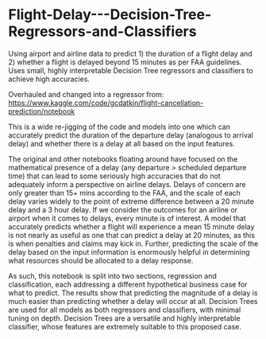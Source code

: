 # Flight-Delay---Decision-Tree-Regressors-and-Classifiers
Using airport and airline data to predict 1) the duration of a flight delay and 2) whether a flight is delayed beyond 15 minutes as per FAA guidelines. Uses small, highly interpretable Decision Tree regressors and classifiers to achieve high accuracies.

Overhauled and changed into a regressor from: https://www.kaggle.com/code/gcdatkin/flight-cancellation-prediction/notebook

This is a wide re-jigging of the code and models into one which can accurately predict the duration of the departure delay (analogous to arrival delay) and whether there is a delay at all based on the input features.

The original and other notebooks floating around have focused on the mathematical presence of a delay (any departure > scheduled departure time) that can lead to some seriously high accuracies that do not adequately inform a perspective on airline delays. Delays of concern are only greater than 15+ mins according to the FAA, and the scale of each delay varies widely to the point of extreme difference between a 20 minute delay and a 3 hour delay. If we consider the outcomes for an airline or airport when it comes to delays, every minute is of interest. A model that accurately predicts whether a flight will experience a mean 15 minute delay is not nearly as useful as one that can predict a delay at 20 minutes, as this is when penalties and claims may kick in. Further, predicting the scale of the delay based on the input information is enormously helpful in determining what resources should be allocated to a delay response.

As such, this notebook is split into two sections, regression and classification, each addressing a different hypothetical business case for what to predict. The results show that predicting the magnitude of a delay is much easier than predicting whether a delay will occur at all. Decision Trees are used for all models as both regressors and classifiers, with minimal tuning on depth. Decision Trees are a versatile and highly interpretable classifier, whose features are extremely suitable to this proposed case.
